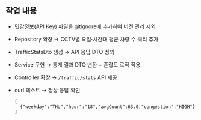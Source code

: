 ## 작업 내용

- 민감정보(API Key) 파일을 gitignore에 추가하여 버전 관리 제외
- Repository 확장 → CCTV별 요일·시간대 평균 차량 수 쿼리 추가  
- TrafficStatsDto 생성 → API 응답 DTO 정의  
- Service 구현 → 통계 결과 DTO 변환 + 혼잡도 로직 적용  
- Controller 확장 → `/traffic/stats` API 제공  
- curl 테스트 → 정상 응답 확인

    ```
    [
      {"weekday":"THU","hour":"18","avgCount":63.0,"congestion":"HIGH"}
    ]
    ```

